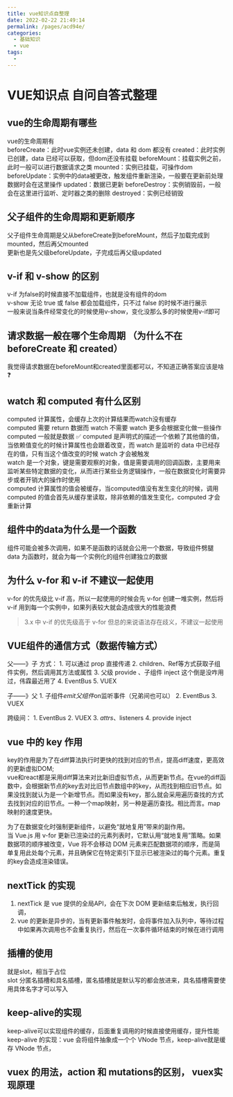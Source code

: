 ```yaml
---
title: vue知识点自整理
date: 2022-02-22 21:49:14
permalink: /pages/acd94e/
categories:
  - 基础知识
  - vue
tags:
  - 
---
```

# VUE知识点 自问自答式整理

## vue的生命周期有哪些
vue的生命周期有  
    beforeCreate：此时vue实例还未创建，data 和 dom 都没有
    created：此时实例已创建，data 已经可以获取，但dom还没有挂载
    beforeMount：挂载实例之前，此时一般可以进行数据请求之类
    mounted：实例已挂载，可操作dom
    beforeUpdate：实例中的data被更改，触发组件重新渲染，一般要在更新前处理数据时会在这里操作
    updated：数据已更新
    beforeDestroy：实例销毁前，一般会在这里进行监听、定时器之类的删除
    destroyed：实例已经销毁

## 父子组件的生命周期和更新顺序
父子组件生命周期是父从beforeCreate到beforeMount，然后子加载完成到mounted，然后再父mounted  
更新也是先父级beforeUpdate，子完成后再父级updated  

## v-if 和 v-show 的区别
v-if 为false的时候直接不加载组件，也就是没有组件的dom  
v-show 无论 true 或 false 都会加载组件，只不过 false 的时候不进行展示  
一般来说当条件经常变化的时候使用v-show，变化没那么多的时候使用v-if即可  

## 请求数据一般在哪个生命周期 （为什么不在 beforeCreate 和 created）
我觉得请求数据在beforeMount和created里面都可以，不知道正确答案应该是啥
❓

## watch 和 computed 有什么区别
computed 计算属性，会缓存上次的计算结果而watch没有缓存  
computed 需要 return 数据而 watch 不需要
watch 更多会根据变化做一些操作 computed 一般就是数据
✅
computed 是声明式的描述一个依赖了其他值的值，当依赖值变化的时候计算属性也会跟着改变，而 watch 是监听的 data 中已经存在的值，只有当这个值改变的时候 watch 才会被触发  
watch 是一个对象，键是需要观察的对象，值是需要调用的回调函数，主要用来监听某些特定数据的变化，从而进行某些业务逻辑操作，一般在数据变化时需要异步或者开销大的操作时使用  
computed 计算属性的值会被缓存，当computed值没有发生变化的时候，调用 computed 的值会首先从缓存里读取，除非依赖的值发生变化，computed 才会重新计算  

## 组件中的data为什么是一个函数
组件可能会被多次调用，如果不是函数的话就会公用一个数据，导致组件劈腿  
data 为函数时，就会为每一个实例化的组件创建独立的数据  

## 为什么 v-for 和 v-if 不建议一起使用
v-for 的优先级比 v-if 高，所以一起使用的时候会先 v-for 创建一堆实例，然后将 v-if 用到每一个实例中，如果列表较大就会造成很大的性能浪费  

> 3.x 中 v-if 的优先级高于 v-for 但总的来说语法存在歧义，不建议一起使用

## VUE组件的通信方式（数据传输方式）
父——》子 方式：
	1. 可以通过 prop 直接传递
	2. children、Ref等方式获取子组件实例，然后调用其方法或属性
	3. 父级 provide 、子组件 inject    这个倒是没咋用过，伟霖最近用了
	4. EventBus
	5. VUEX

子——》父 
	1. 子组件$emit 父组件$on监听事件（兄弟间也可以）
	2. EventBus
	3. VUEX

跨级间：
	1. EventBus
	2. VUEX
	3. $attrs、$listeners
	4. provide inject

## vue 中的 key 作用
key的作用是为了在diff算法执行时更快的找到对应的节点，提高diff速度，更高效的更新虚拟DOM;  
vue和react都是采用diff算法来对比新旧虚拟节点，从而更新节点。在vue的diff函数中，会根据新节点的key去对比旧节点数组中的key，从而找到相应旧节点。如果没找到就认为是一个新增节点。而如果没有key，那么就会采用遍历查找的方式去找到对应的旧节点。一种一个map映射，另一种是遍历查找。相比而言。map映射的速度更快。  

为了在数据变化时强制更新组件，以避免“就地复用”带来的副作用。  
当 Vue.js 用 v-for 更新已渲染过的元素列表时，它默认用“就地复用”策略。如果数据项的顺序被改变，Vue 将不会移动 DOM 元素来匹配数据项的顺序，而是简单复用此处每个元素，并且确保它在特定索引下显示已被渲染过的每个元素。重复的key会造成渲染错误。  

## nextTick 的实现
1. nextTick 是 vue 提供的全局API，会在下次 DOM 更新结束后触发，执行回调，
2. vue 的更新是异步的，当有更新事件触发时，会将事件加入队列中，等待过程中如果再次调用也不会重复执行，然后在一次事件循环结束的时候在进行调用  

## 插槽的使用
就是slot，相当于占位  
slot 分匿名插槽和具名插槽，匿名插槽就是默认写的都会放进来，具名插槽需要使用具体名字才可以写入  

## keep-alive的实现
keep-alive可以实现组件的缓存，后面重复调用的时候直接使用缓存，提升性能  
keep-alive 的实现：vue 会将组件抽象成一个个 VNode 节点，keep-alive就是缓存 VNode 节点，


## vuex 的用法，action 和 mutations的区别， vuex实现原理


